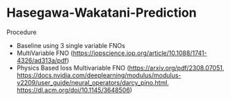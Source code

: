 # Hasegawa-Wakatani-Prediction

Procedure
- Baseline using 3 single variable FNOs
- MultiVariable FNO (https://iopscience.iop.org/article/10.1088/1741-4326/ad313a/pdf)
- Physics Based loss Multivariable FNO (https://arxiv.org/pdf/2308.07051, https://docs.nvidia.com/deeplearning/modulus/modulus-v2209/user_guide/neural_operators/darcy_pino.html, https://dl.acm.org/doi/10.1145/3648506)
